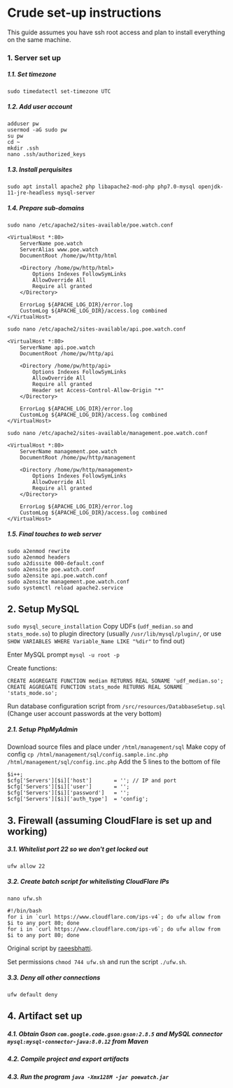 # Crude set-up instructions

This guide assumes you have ssh root access and plan to install everything on the same machine.

### 1. Server set up

##### 1.1. Set timezone
```sudo timedatectl set-timezone UTC```

##### 1.2. Add user account
```
adduser pw
usermod -aG sudo pw
su pw
cd ~
mkdir .ssh
nano .ssh/authorized_keys
```

##### 1.3. Install perquisites
```sudo apt install apache2 php libapache2-mod-php php7.0-mysql openjdk-11-jre-headless mysql-server```

##### 1.4. Prepare sub-domains
```sudo nano /etc/apache2/sites-available/poe.watch.conf```
```
<VirtualHost *:80>
    ServerName poe.watch
    ServerAlias www.poe.watch
    DocumentRoot /home/pw/http/html

    <Directory /home/pw/http/html>
        Options Indexes FollowSymLinks
        AllowOverride All
        Require all granted
    </Directory>

    ErrorLog ${APACHE_LOG_DIR}/error.log
    CustomLog ${APACHE_LOG_DIR}/access.log combined
</VirtualHost>
```

```sudo nano /etc/apache2/sites-available/api.poe.watch.conf```
```
<VirtualHost *:80>
    ServerName api.poe.watch
    DocumentRoot /home/pw/http/api

    <Directory /home/pw/http/api>
        Options Indexes FollowSymLinks
        AllowOverride All
        Require all granted
        Header set Access-Control-Allow-Origin "*"
    </Directory>

    ErrorLog ${APACHE_LOG_DIR}/error.log
    CustomLog ${APACHE_LOG_DIR}/access.log combined
</VirtualHost>
```

```sudo nano /etc/apache2/sites-available/management.poe.watch.conf```
```
<VirtualHost *:80>
    ServerName management.poe.watch
    DocumentRoot /home/pw/http/management

    <Directory /home/pw/http/management>
        Options Indexes FollowSymLinks
        AllowOverride All
        Require all granted
    </Directory>

    ErrorLog ${APACHE_LOG_DIR}/error.log
    CustomLog ${APACHE_LOG_DIR}/access.log combined
</VirtualHost>
```

##### 1.5. Final touches to web server
```
sudo a2enmod rewrite
sudo a2enmod headers
sudo a2dissite 000-default.conf
sudo a2ensite poe.watch.conf
sudo a2ensite api.poe.watch.conf
sudo a2ensite management.poe.watch.conf
sudo systemctl reload apache2.service
```

## 2. Setup MySQL
```sudo mysql_secure_installation```
Copy UDFs (`udf_median.so` and `stats_mode.so`) to plugin directory (usually `/usr/lib/mysql/plugin/`, or use `SHOW VARIABLES WHERE Variable_Name LIKE "%dir"` to find out)

Enter MySQL prompt `mysql -u root -p`

Create functions:
```
CREATE AGGREGATE FUNCTION median RETURNS REAL SONAME 'udf_median.so';
CREATE AGGREGATE FUNCTION stats_mode RETURNS REAL SONAME 'stats_mode.so';
```

Run database configuration script from `/src/resources/DatabbaseSetup.sql` (Change user account passwords at the very bottom)

##### 2.1. Setup PhpMyAdmin
Download source files and place under `/html/management/sql`
Make copy of config `cp /html/management/sql/config.sample.inc.php /html/management/sql/config.inc.php`
Add the 5 lines to the bottom of file
```
$i++;
$cfg['Servers'][$i]['host']       = ''; // IP and port
$cfg['Servers'][$i]['user']       = '';
$cfg['Servers'][$i]['password']   = '';
$cfg['Servers'][$i]['auth_type']  = 'config';
```

## 3. Firewall (assuming CloudFlare is set up and working)

##### 3.1. Whitelist port 22 so we don't get locked out
`ufw allow 22`

##### 3.2. Create batch script for whitelisting CloudFlare IPs
`nano ufw.sh`

```
#!/bin/bash
for i in `curl https://www.cloudflare.com/ips-v4`; do ufw allow from $i to any port 80; done
for i in `curl https://www.cloudflare.com/ips-v6`; do ufw allow from $i to any port 80; done
```

Original script by [raeesbhatti](https://gist.github.com/raeesbhatti/e336ab920ab523335937).

Set permissions `chmod 744 ufw.sh` and run the script `./ufw.sh`.

##### 3.3. Deny all other connections
`ufw default deny`

## 4. Artifact set up

##### 4.1. Obtain Gson `com.google.code.gson:gson:2.8.5` and MySQL connector `mysql:mysql-connector-java:8.0.12` from Maven

##### 4.2. Compile project and export artifacts

##### 4.3. Run the program `java -Xmx128M -jar poewatch.jar`
